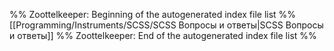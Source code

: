 %% Zoottelkeeper: Beginning of the autogenerated index file list  %%
 [[Programming/Instruments/SCSS/SCSS Вопросы и ответы|SCSS Вопросы и ответы]]
%% Zoottelkeeper: End of the autogenerated index file list  %%
